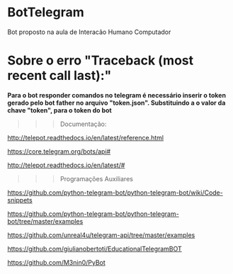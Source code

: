 # BotTelegram
Bot proposto na aula de Interacão Humano Computador

# Sobre o erro "Traceback (most recent call last):"

**Para o bot responder comandos no telegram é necessário inserir o token gerado pelo bot father no arquivo "token.json". Substituindo a o valor da chave "token", para o token do bot**

>>> Documentação:

http://telepot.readthedocs.io/en/latest/reference.html

https://core.telegram.org/bots/api#

http://telepot.readthedocs.io/en/latest/#

>>> Programações Auxiliares

https://github.com/python-telegram-bot/python-telegram-bot/wiki/Code-snippets

https://github.com/python-telegram-bot/python-telegram-bot/tree/master/examples

https://github.com/unreal4u/telegram-api/tree/master/examples

https://github.com/giulianobertoti/EducationalTelegramBOT

https://github.com/M3nin0/PyBot
